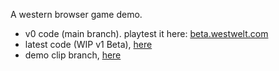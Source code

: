A western browser game demo.

- v0 code (main branch). playtest it here: [beta.westwelt.com](https://beta.westwelt.com/)
- latest code (WIP v1 Beta), [here](https://github.com/sweriko/westwelt-v1)
- demo clip branch, [here](https://github.com/sweriko/westwelt-v0/tree/for-breakout-demo-clip)
